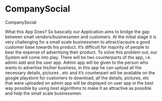 # CompanySocial
CompanySocial

What this App Does?
So basically our Application aims to bridge the gap between small vendors/businessmen and
customers. At the initial stage it is very challenging for a small scale businessmen to attract/acquire a
good customer base towards his product. It’s difficult for majority of people to bear the expense of
advertising their product.
To solve this problem out, our System will come into play. There will be two counterparts of the app,
i.e. admin add and the user app. Admin app will be given to the person who wants to advertise his/her
business, in this app he can upload all the necessary details, pictures , etc and it’s counterpart will be
available on the google playstore for customers to download, all the details, pictures, etc that were
uploaded on admin app will be displayed on user app in the best way possible by using best algorithms
to make it as attractive as possible and help the small scale businessmen.
